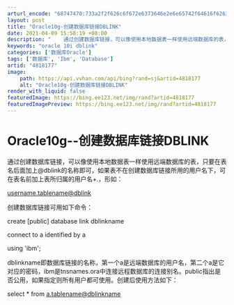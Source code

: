 ```yaml
---
arturl_encode: "68747470:733a2f2f626c6f672e6373646e2e6e65742f64616f62617169:6e2f61727469636c652f64657461696c732f34383138313737"
layout: post
title: "Oracle10g-创建数据库链接DBLINK"
date: 2021-04-09 15:58:19 +08:00
description: "    通过创建数据库链接，可以像使用本地数据表一样使用远端数据库的表，只要在表名后面加上@dbli"
keywords: "oracle 10i dblink"
categories: ['数据库Oracle']
tags: ['数据库', 'Ibm', 'Database']
artid: "4818177"
image:
    path: https://api.vvhan.com/api/bing?rand=sj&artid=4818177
    alt: "Oracle10g-创建数据库链接DBLINK"
render_with_liquid: false
featuredImage: https://bing.ee123.net/img/rand?artid=4818177
featuredImagePreview: https://bing.ee123.net/img/rand?artid=4818177
---
```


# Oracle10g--创建数据库链接DBLINK

通过创建数据库链接，可以像使用本地数据表一样使用远端数据库的表，只要在表名后面加上@dblink的名称即可，如果表不在创建数据库链接所用的用户名下，可在表名前加上表所归属的用户名+.，形如：

[username.tablename@dblink](mailto:username.tablename@dblink)

创建数据库链接可用如下命令：

create [public] database link dblinkname
  
connect to a identified by a
  
using 'ibm';

dblinkname即数据库链接的名称，第一个a是远端数据库的用户名，第二个a是它对应的密码，ibm是tnsnames.ora中连接远程数据库的连接别名。public指出是否公用，如果指定则所有用户都可使用。创建后使用方法如下：

select \* from
[a.tablename@dblinkname](mailto:a.tablename@dblinkname)